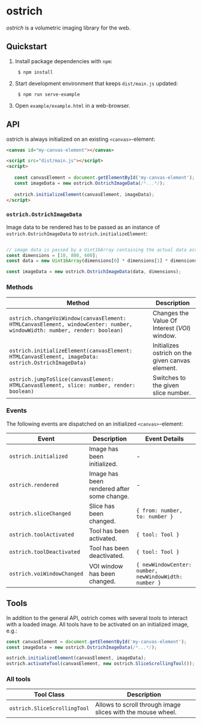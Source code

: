 # ostrich

*ostrich* is a volumetric imaging library for the web.

## Quickstart

1. Install package dependencies with `npm`:

   ```
    $ npm install
   ```
   
2. Start development environment that keeps `dist/main.js` updated:

   ```
    $ npm run serve-example
   ```

3. Open `example/example.html` in a web-browser.

## API

ostrich is always initialized on an existing `<canvas>`-element:

```html
<canvas id="my-canvas-element"></canvas>

<script src="dist/main.js"></script>
<script>
   
   const canvasElement = document.getElementById('my-canvas-element');
   const imageData = new ostrich.OstrichImageData(/*...*/);
   
   ostrich.initializeElement(canvasElement, imageData);
</script>
```

### `ostrich.OstrichImageData`

Image data to be rendered has to be passed as an instance of `ostrich.OstrichImageData` to `ostrich.initializeElement`:

```js

// image data is passed by a Uint16Array containing the actual data accompinied by dimensionality information as a three-valued array
const dimensions = [10, 800, 600];
const data = new Uint16Array(dimensions[0] * dimensions[1] * dimensions[2]);

const imageData = new ostrich.OstrichImageData(data, dimensions);
```

### Methods

| Method | Description |
| --- | --- |
| `ostrich.changeVoiWindow(canvasElement: HTMLCanvasElement, windowCenter: number, windowWidth: number, render: boolean)` | Changes the Value Of Interest (*VOI*) window. |
| `ostrich.initializeElement(canvasElement: HTMLCanvasElement, imageData: ostrich.OstrichImageData)` | Initializes ostrich on the given canvas element. |
| `ostrich.jumpToSlice(canvasElement: HTMLCanvasElement, slice: number, render: boolean)` | Switches to the given slice number. |

### Events

The following events are dispatched on an initialized `<canvas>`-element:

| Event | Description | Event Details |
| --- | --- | --- |
| `ostrich.initialized` | Image has been initialized. | - |
| `ostrich.rendered` | Image has been rendered after some change. | - |
| `ostrich.sliceChanged` | Slice has been changed. | `{ from: number, to: number }` |
| `ostrich.toolActivated` | Tool has been activated. | `{ tool: Tool }` |
| `ostrich.toolDeactivated` | Tool has been deactivated. | `{ tool: Tool }` |
| `ostrich.voiWindowChanged` | VOI window has been changed. | `{ newWindowCenter: number, newWindowWidth: number }` |

## Tools

In addition to the general API, ostrich comes with several *tools* to interact with a loaded image.
All tools have to be activated on an initialized image, e.g.:

```js
const canvasElement = document.getElementById('my-canvas-element');
const imageData = new ostrich.OstrichImageData(/*...*/);

ostrich.initializeElement(canvasElement, imageData);
ostrich.activateTool(canvasElement, new ostrich.SliceScrollingTool());
```

### All tools

| Tool Class | Description |
| --- | --- |
| `ostrich.SliceScrollingTool` | Allows to scroll through image slices with the mouse wheel. |
